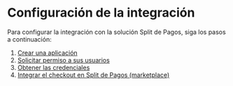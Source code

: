 # Configuración de la integración

Para configurar la integración con la solución Split de Pagos, siga los pasos a continuación:

   1. [Crear una aplicación](/developers/es/docs/split-payment/integration-configuration/create-application)
   2. [Solicitar permiso a sus usuarios](/developers/es/docs/split-payment/integration-configuration/request-permission)
   3. [Obtener las credenciales](/developers/es/docs/split-payment/integration-configuration/obtain-credentials)
   4. [Integrar el checkout en Split de Pagos (marketplace)](/developers/es/docs/split-payment/integration-configuration/integrate-marketplace)